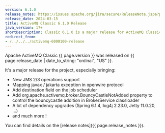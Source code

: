 ```yaml
---
version: 6.1.0
release_notes: https://issues.apache.org/jira/secure/ReleaseNote.jspa?projectId=12311210&version=12353745
release_date: 2024-03-15
title: ActiveMQ Classic 6.1.0 Release
java_version: 17+
shortDescription: Classic 6.1.0 is a major release for ActiveMQ Classic, starting the 6.x series.
redirect_from:
- /../../../activemq-6000100-release
---
```

Apache ActiveMQ Classic {{ page.version }} was released on {{ page.release_date | date_to_string: "ordinal", "US" }}.

It's a major release for the project, especially bringing:
- New JMS 2/3 operations support
- Mapping javax / jakarta exception in openwire protocol
- Add destination field on the job scheduler
- Add org.apache.activemq.broker.BouncyCastleNotAdded property to control the bouncycastle addition in BrokerService classloader
- A lot of dependency upgrades (Spring 6.1.4, log4j 2.23.0, Jetty 11.0.20, ...)
- and much more !

You can find details on the [release notes]({{ page.release_notes }}).

